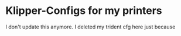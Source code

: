 # Klipper-Configs for my printers

I don't update this anymore. I deleted my trident cfg here just because
